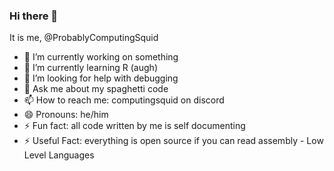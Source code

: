 ### Hi there 👋
It is me, @ProbablyComputingSquid

- 🔭 I’m currently working on something
- 🌱 I’m currently learning R (augh)
- 🤔 I’m looking for help with debugging
- 💬 Ask me about my spaghetti code
- 📫 How to reach me: computingsquid on discord
- 😄 Pronouns: he/him
- ⚡ Fun fact: all code written by me is self documenting
- ⚡ Useful Fact: everything is open source if you can read assembly - Low Level Languages
<!--
**ProbablyComputingSquid/ProbablyComputingSquid** is a ✨ _special_ ✨ repository because its `README.md` (this file) appears on your GitHub profile.

Here are some ideas to get you started:

- 🔭 I’m currently working on ...
- 🌱 I’m currently learning ...
- 👯 I’m looking to collaborate on ...
- 🤔 I’m looking for help with ...
- 💬 Ask me about ...
- 📫 How to reach me: ...
- 😄 Pronouns: ...
- ⚡ Fun fact: ...
-->
